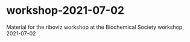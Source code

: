 # workshop-2021-07-02
Material for the riboviz workshop at the Biochemical Society workshop, 2021-07-02
